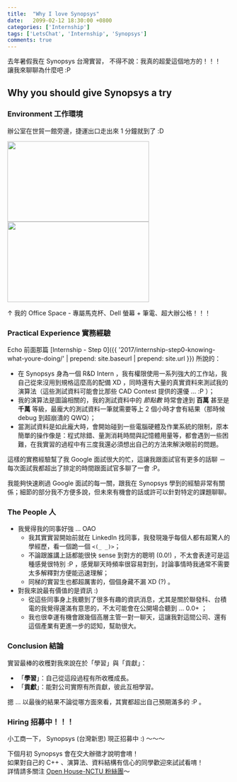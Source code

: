 ```yaml
---
title:  "Why I love Synopsys"
date:   2099-02-12 18:30:00 +0800
categories: ['Internship']
tags: ['LetsChat', 'Internship', 'Synopsys']
comments: true
---
```


去年暑假我在 Synopsys 台灣實習，
不得不說：我真的超愛這個地方的！！！  
讓我來聊聊為什麼吧 :P

<!--more-->

## Why you should give Synopsys a try


### Environment 工作環境

辦公室在世貿一館旁邊，捷運出口走出來 1 分鐘就到了 :D  

<img src="http://i.imgur.com/EQGynTI.jpg" width="320" height="182" />
<img src="http://i.imgur.com/kGMl9Yo.jpg" width="320" height="182" />

↑ 我的 Office Space - 專屬馬克杯、Dell 螢幕 + 筆電、超大辦公格！！！


### Practical Experience  實務經驗

Echo 前面那篇 [Internship - Step 0]({{ '2017/internship-step0-knowing-what-youre-doing/' | prepend: site.baseurl | prepend: site.url }}) 所說的：

- 在 Synopsys 身為一個 R&D Intern ，我有權限使用一系列強大的工作站，我自己從來沒用到規格這麼高的配備 XD ，同時還有大量的真實資料來測試我的演算法（這些測試資料可能會比那些 CAD Contest 提供的還優 ... :P ）；  
- 我的演算法是圖論相關的，我的測試資料中的 *節點數* 時常會達到 **百萬** 甚至是 **千萬** 等級，最龐大的測試資料一筆就需要等上 2 個小時才會有結果（那時候 debug 到超崩潰的 QWQ）；
- 當測試資料是如此龐大時，會開始碰到一些電腦硬體及作業系統的限制，原本簡單的操作像是：程式除錯、量測消耗時間與記憶體用量等，都會遇到一些困難，在我實習的過程中有三度我還必須想出自己的方法來解決眼前的問題。

這樣的實務經驗幫了我 Google 面試很大的忙，這讓我跟面試官有更多的話聊 － 每次面試我都超出了排定的時間跟面試官多聊了一會 :P。

我能夠快速刷過 Google 面試的每一關，跟我在 Synopsys 學到的經驗非常有關係；細節的部分我不方便多說，但未來有機會的話或許可以針對特定的課題聊聊。


### The People 人

- 我覺得我的同事好強 ... OAO
  - 我其實實習開始前就在 LinkedIn 找同事，我發現幾乎每個人都有超驚人的學經歷，看一個跪一個 `<(_ _)>`；
  - 不論跟誰講上話都能很快 sense 到對方的聰明 (0.0!) ，不太會表達可是這種感覺很特別 :P ，感覺聊天時頻率很容易對到，討論事情時我通常不需要太多解釋對方便能迅速理解；
  - 同梯的實習生也都超厲害的，個個身藏不漏 XD (?) 。
- 對我來說最有價值的是資訊 :) 
  - 從這些同事身上我聽到了很多有趣的資訊消息，尤其是關於聯發科、台積電的我覺得還滿有意思的，不太可能會在公開場合聽到 ... 0.0+ ；
  - 我也很幸運有機會跟幾個高層主管一對一聊天，這讓我對這間公司、還有這個產業有更進一步的認知，幫助很大。


### Conclusion 結論

實習最棒的收穫對我來說在於「學習」與「貢獻」：

- 「**學習**」：自己從這段過程有所收穫成長。
- 「**貢獻**」：能對公司實際有所貢獻，彼此互相學習。

摁 ... 以最後的結果不論從哪方面來看，其實都超出自己預期滿多的 :P 。


### Hiring 招募中！！！

小工商一下， Synopsys (台灣新思) 現正招募中 :) ～～～

下個月初 Synopsys 會在交大辦徵才說明會唷！  
如果對自己的 C++ 、演算法、資料結構有信心的同學歡迎來試試看唷！  
詳情請多關注 [Open House-NCTU 粉絲團](https://www.facebook.com/NCTU.OH)～
